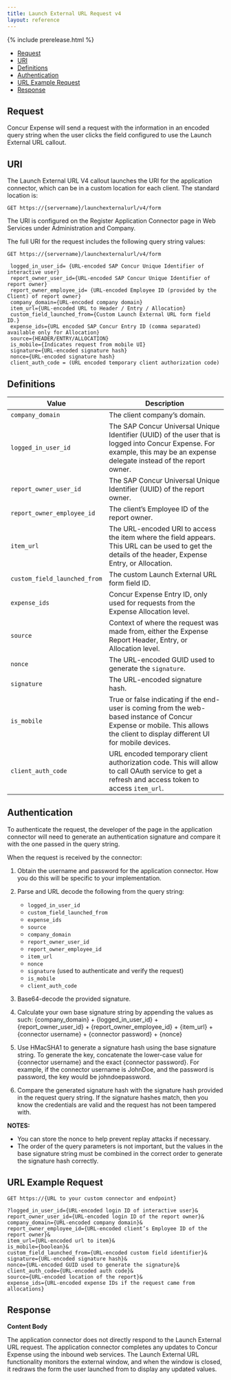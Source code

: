```yaml
---
title: Launch External URL Request v4
layout: reference
---
```

{% include prerelease.html %}

* [Request](#request)
* [URI](#uri)
* [Definitions](#definitions)
* [Authentication](#auth)
* [URL Example Request](#url-request)
* [Response](#response)

## <a name="request"></a>Request

Concur Expense will send a request with the information in an encoded query string when the user clicks the field configured to use the Launch External URL callout.

## <a name="uri"></a>URI

The Launch External URL V4 callout launches the URI for the application connector, which can be in a custom location for each client. The standard location is:

`GET https://{servername}/launchexternalurl/v4/form`

The URI is configured on the Register Application Connector page in Web Services under Administration and Company.

The full URI for the request includes the following query string values:

   `GET https://{servername}/launchexternalurl/v4/form`


     logged_in_user_id= {URL-encoded SAP Concur Unique Identifier of interactive user}
     report_owner_user_id={URL-encoded SAP Concur Unique Identifier of report owner}
     report_owner_employee_id= {URL-encoded Employee ID (provided by the Client) of report owner}
     company_domain={URL-encoded company domain}
     item_url={URL-encoded URL to Header / Entry / Allocation}
     custom_field_launched_from={Custom Launch External URL form field ID.}
     expense_ids={URL encoded SAP Concur Entry ID (comma separated) available only for Allocation}
     source={HEADER/ENTRY/ALLOCATION}
     is_mobile={Indicates request from mobile UI}
     signature={URL-encoded signature hash}
     nonce={URL-encoded signature hash}
     client_auth_code = (URL encoded temporary client authorization code)

## <a name="definitions"></a>Definitions

Value | Description  
--- |---
`company_domain`| The client company’s domain.
`logged_in_user_id`  | The SAP Concur Universal Unique Identifier (UUID) of the user that is logged into Concur Expense. For example, this may be an expense delegate instead of the report owner.
`report_owner_user_id` |  The SAP Concur Universal Unique Identifier (UUID) of the report owner.
`report_owner_employee_id` |  The client’s Employee ID of the report owner.
`item_url`|  The URL-encoded URI to access the item where the field appears. This URL can be used to get the details of the header, Expense Entry, or Allocation.
`custom_field_launched_from` |  The custom Launch External URL form field ID.
`expense_ids` | Concur Expense Entry ID, only used for requests from the Expense Allocation level.
`source` |  Context of where the request was made from, either the Expense Report Header, Entry, or Allocation level.
`nonce` |  The URL-encoded GUID used to generate the `signature`.  
`signature` |  The URL-encoded signature hash.
`is_mobile` |  True or false indicating if the end-user is coming from the web-based instance of Concur Expense or mobile. This allows the client to display different UI for mobile devices.
`client_auth_code` |  URL encoded temporary client authorization code. This will allow to call OAuth service to get a refresh and access token to access `item_url`.

## <a name="auth"></a>Authentication

To authenticate the request, the developer of the page in the application connector will need to generate an authentication signature and compare it with the one passed in the query string.

When the request is received by the connector:

1. Obtain the username and password for the application connector. How you do this will be specific to your implementation.

2. Parse and URL decode the following from the query string:
     *	`logged_in_user_id`
     *	`custom_field_launched_from`
     *	`expense_ids`
     *	`source`
     *	`company_domain`
     *	`report_owner_user_id`
     *	`report_owner_employee_id`
     *	`item_url`
     *	`nonce`
     *	`signature` (used to authenticate and verify the request)
     *	`is_mobile`
     *	`client_auth_code`


3. Base64-decode the provided signature.

4. Calculate your own base signature string by appending the values as such:
{company_domain} + {logged_in_user_id} + {report_owner_user_id} + {report_owner_employee_id} +  {item_url} + {connector username} + {connector password} + {nonce}

5. Use HMacSHA1 to generate a signature hash using the base signature string. To generate the key, concatenate the lower-case value for {connector username} and the exact {connector password}. For example, if the connector username is JohnDoe, and the password is password, the key would be johndoepassword.

6. Compare the generated signature hash with the signature hash provided in the request query string. If the signature hashes match, then you know the credentials are valid and the request has not been tampered with.

**NOTES:**

* You can store the nonce to help prevent replay attacks if necessary.
* The order of the query parameters is not important, but the values in the base signature string must be combined in the correct order to generate the signature hash correctly.

## <a name="url-request"></a>URL Example Request
`GET https://{URL to your custom connector and endpoint}`

    ?logged_in_user_id={URL-encoded login ID of interactive user}&
    report_owner_user_id={URL-encoded login ID of the report owner}&
    company_domain={URL-encoded company domain}&
    report_owner_employee_id={URL-encoded client’s Employee ID of the report owner}&
    item_url={URL-encoded url to item}&
    is_mobile={boolean}&
    custom_field_launched_from={URL-encoded custom field identifier}&
    signature={URL-encoded signature hash}&
    nonce={URL-encoded GUID used to generate the signature}&
    client_auth_code={URL-encoded auth code}&
    source={URL-encoded location of the report}&
    expense_ids={URL-encoded expense IDs if the request came from allocations}

## <a name="response"></a>Response

**Content Body**

The application connector does not directly respond to the Launch External URL request. The application connector completes any updates to Concur Expense using the inbound web services. The Launch External URL functionality monitors the external window, and when the window is closed, it redraws the form the user launched from to display any updated values.
